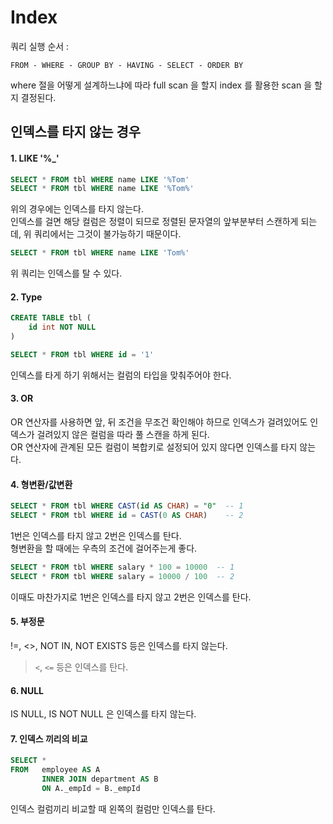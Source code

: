 # Index

쿼리 실행 순서 :
```
FROM - WHERE - GROUP BY - HAVING - SELECT - ORDER BY
```

where 절을 어떻게 설계하느냐에 따라 full scan 을 할지 index 를 활용한 scan 을 할지 결정된다.

## 인덱스를 타지 않는 경우

#### 1. LIKE '%_'

```sql
SELECT * FROM tbl WHERE name LIKE '%Tom'
SELECT * FROM tbl WHERE name LIKE '%Tom%'
```

위의 경우에는 인덱스를 타지 않는다.  
인덱스를 걸면 해당 컬럼은 정렬이 되므로 정렬된 문자열의 앞부분부터 스캔하게 되는데, 위 쿼리에서는 그것이 불가능하기 때문이다.

```sql
SELECT * FROM tbl WHERE name LIKE 'Tom%'
```

위 쿼리는 인덱스를 탈 수 있다.

#### 2. Type

```sql
CREATE TABLE tbl (
    id int NOT NULL
)

SELECT * FROM tbl WHERE id = '1'
```

인덱스를 타게 하기 위해서는 컬럼의 타입을 맞춰주어야 한다.

#### 3. OR

OR 연산자를 사용하면 앞, 뒤 조건을 무조건 확인해야 하므로 인덱스가 걸려있어도 인덱스가 걸려있지 않은 컬럼을 따라 풀 스캔을 하게 된다.  
OR 연산자에 관계된 모든 컬럼이 복합키로 설정되어 있지 않다면 인덱스를 타지 않는다.

#### 4. 형변환/값변환

```sql
SELECT * FROM tbl WHERE CAST(id AS CHAR) = "0"  -- 1
SELECT * FROM tbl WHERE id = CAST(0 AS CHAR)    -- 2
```

1번은 인덱스를 타지 않고 2번은 인덱스를 탄다.  
형변환을 할 때에는 우측의 조건에 걸어주는게 좋다.

```sql
SELECT * FROM tbl WHERE salary * 100 = 10000  -- 1
SELECT * FROM tbl WHERE salary = 10000 / 100  -- 2
```

이때도 마찬가지로 1번은 인덱스를 타지 않고 2번은 인덱스를 탄다.

#### 5. 부정문

!=, <>, NOT IN, NOT EXISTS 등은 인덱스를 타지 않는다.

> `<`, `<=` 등은 인덱스를 탄다.

#### 6. NULL

IS NULL, IS NOT NULL 은 인덱스를 타지 않는다.

#### 7. 인덱스 끼리의 비교

```sql
SELECT *
FROM   employee AS A
       INNER JOIN department AS B
       ON A._empId = B._empId
```

인덱스 컬럼끼리 비교할 때 왼쪽의 컬럼만 인덱스를 탄다.
